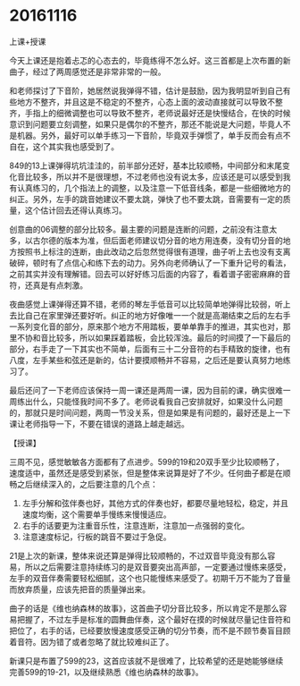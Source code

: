 # 20161116

上课+授课

今天上课还是抱着忐忑的心态去的，毕竟练得不怎么好。这三首都是上次布置的新曲子，经过了两周感觉还是非常非常的一般。

和老师探讨了下音阶，她居然说我弹得不错，估计是鼓励，因为我明显听到自己有些地方不整齐，并且这是不稳定的不整齐，心态上面的波动直接就可以导致不整齐，手指上的细微调整也可以导致不整齐，老师说最好还是快慢结合，在快的时候意识到问题要立刻调整，如果只是偶尔的不整齐，那还不能说是大问题，毕竟人不是机器。另外，最好可以单手练习一下音阶，毕竟双手弹惯了，单手反而会有点不自在，这个其实我也感受到了。

849的13上课弹得坑坑洼洼的，前半部分还好，基本比较顺畅，中间部分和末尾变化音比较多，所以并不是很理想，不过老师也没有说太多，应该还是可以感受到我有认真练习的，几个指法上的调整，以及注意一下低音线条，都是一些细微地方的纠正。另外，左手的跳音她建议不要太跳，弹快了也不要太跳，音需要有一定的质量，这个估计回去还得认真练习。

创意曲的06调整的部分比较多。最主要的问题是连断的问题，之前没有注意太多，以古尔德的版本为准，但后面老师建议切分音的地方用连奏，没有切分音的地方按照书上标注的连断，由此改动之后忽然觉得很有道理，曲子听上去也没有支离破碎，顿时有了点信心和练下去的动力。另外向老师确认了一下重升记号的看法，之前其实并没有理解错。回去可以好好练习后面的内容了，看着谱子密密麻麻的音符，还真是有点刺激。

夜曲感觉上课弹得还算不错，老师的琴左手低音可以比较简单地弹得比较弱，听上去比自己在家里弹还要好听。纠正的地方好像唯一一个就是高潮结束之后的左右手一系列变化音的部分，原来那个地方不用踏板，要单单靠手的推进，其实也对，那里不协和音比较多，所以如果踩着踏板，会比较浑浊。最后的时间摸了一下最后的部分，右手走了一下其实也不简单，后面有三十二分音符的右手精致的旋律，也有八度，左手某些和弦还是新的，估计要摸顺畅并不容易，之后还是要认真努力地练习了。

最后还问了一下老师应该保持一周一课还是两周一课，因为目前的课，确实很难一周练出什么，只能怪我时间不多了。老师说看我自己安排就好，如果没什么问题的，那就只是时间问题，两周一节没关系，但是如果是有问题的，最好还是上一下课让老师指导一下，不要在错误的道路上越走越远。


【授课】

三周不见，感觉敏敏各方面都有了点进步。599的19和20双手至少比较顺畅了，速度适中，虽然还是感受到紧张，但是整体来说算是好了不少。任何曲子都是在顺畅之后继续深入的，之后要注意的几个点：

1. 左手分解和弦伴奏也好，其他方式的伴奏也好，都要尽量地轻松，稳定，并且速度均衡，这个需要单手慢练来慢慢适应。
2. 右手的话要更为注重音乐性，注意连断，注意加一点强弱的变化。
3. 注意速度标记，行板的跳音不要过于急促。

21是上次的新课，整体来说还算是弹得比较顺畅的，不过双音毕竟没有那么容易，所以之后需要注意持续练习的是双音要突出高声部，一定要通过慢练来感受，左手的双音伴奏需要轻松细腻，这个也只能慢练来感受了。初期千万不能为了音量而放弃质量，应该先把音的质量弹出来。

曲子的话是《维也纳森林的故事》，这首曲子切分音比较多，所以肯定不是那么容易把握了，不过左手是标准的圆舞曲伴奏，这个最好在摸的时候就尽量记住音符和把位了，右手的话，已经要放慢速度感受正确的切分节奏，而不是不顾节奏盲目顾着音符。因为错了或者忽略了就比较难纠正了。

新课只是布置了599的23，这首应该就不是很难了，比较希望的还是她能够继续完善599的19-21，以及继续熟悉《维也纳森林的故事》。
